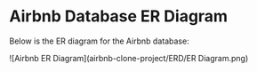 # Airbnb Database ER Diagram

Below is the ER diagram for the Airbnb database:

![Airbnb ER Diagram](airbnb-clone-project/ERD/ER Diagram.png)
